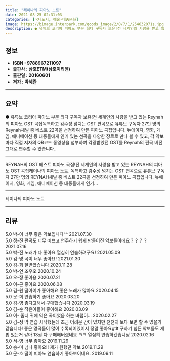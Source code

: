 ```yaml
---
title: "레이나의 피아노 노트"
date: 2021-08-25 02:31:03
categories: [국내도서, 예술-대중문화]
image: https://bimage.interpark.com/goods_image/2/0/7/1/254632071s.jpg
description: ● 유튜브 코리아 피아노 부문 최다 구독자 보유!전 세계인의 사랑을 받고 있는 Reynah의 피아노 OST 곡집독특하고 감수성 넘치는 OST 편곡으로 유튜브 구독자 27만 명의 Reynah채널 중 베스트 22곡을 선정하여 만든 피아노 곡집입니다. 뉴에이지, 영화, 게임, 애니메이션 등
---
```


## **정보**

- **ISBN : 9788967211097**
- **출판사 : 삼호ETM(삼호이티엠)**
- **출판일 : 20160601**
- **저자 : 박혜란**

------



## **요약**

●  유튜브 코리아 피아노 부문 최다 구독자 보유!전 세계인의 사랑을 받고 있는 Reynah의 피아노 OST 곡집독특하고 감수성 넘치는 OST 편곡으로 유튜브 구독자 27만 명의 Reynah채널 중 베스트 22곡을 선정하여 만든 피아노 곡집입니다. 뉴에이지, 영화, 게임, 애니메이션 등 대중들에게 인기 있는 선곡을 다양한 장르로 만나 볼 수 있고, 각 악보마다 직접 저자의 QR코드 동영상을 첨부하여 각광받았던 OST를 Reynah의 편곡 버전 그대로 연주할 수 있습니다..

------

REYNAH의 OST 베스트 피아노 곡집!전 세계인의 사랑을 받고 있는 REYNAH의 피아노 OST 곡집레이나의 피아노 노트. 독특하고 감수성 넘치는 OST 편곡으로 유튜브 구독자 27만 명의 REYNAH채널 중 베스트 22곡을 선정하여 만든 피아노 곡집입니다. 뉴에이지, 영화, 게임, 애니메이션 등 대중들에게 인기... 

------


레이나의 피아노 노트 

------


## **리뷰** 

5.0 박-이 너무 좋은 악보입니다^^ 2021.07.30 <br/>5.0 정-진 편곡도 너무 예쁘고 연주하기 쉽게 만들어진 악보들이에요？？？？ 2021.07.16 <br/>5.0 박-진 노래가 다 좋아요 열심히 연습하려구요! 2021.05.09 <br/>5.0 김-명 곡이 너무 좋아요! 2021.01.30 <br/>5.0 김-희 잘받았습니다 2020.11.28 <br/>5.0 박-연 조우오 2020.10.24 <br/>5.0 오-정 좋아용 2020.07.21 <br/>5.0 이-근 좋아요 2020.06.08 <br/>5.0 김-원 딸아이가 좋아해요
좋은 노래가 많아요 2020.04.15 <br/>5.0 문-희 연습하기 좋아요 2020.03.20 <br/>5.0 김-영 좋다고해서 구매했습니다 2020.03.19 <br/>5.0 김-순 작은아들이 좋아해요 2020.03.09 <br/>5.0 이- 좀더 귀에 익은 곡이었음 하는 바램이... 2020.02.27 <br/>5.0 김-정 막 연습 시작했는데 조금 어려운 감이 있지만 천천히 보다 보면 할 수 있을거 같습니다! 좋은 명곡들이 많이 수록되어있어서 정말 좋아요gtlt 구하기 힘든 악보들도 제법 있는거 같아 13권 다 구매해버렸네요 ㅋㅋ 열심히 연습하겠습니당 2020.02.16 <br/>5.0 서-영 너무 좋아요 2019.11.29 <br/>5.0 송-미 넘나 좋아요!! 제가 원했던 악보 2019.11.29 <br/>5.0 문-호 딸이 피아노 연습하기 좋아보이네요. 2019.09.11 <br/>